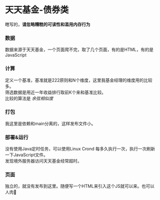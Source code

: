 # 天天基金-债券类
瞎写的，__请忽略糟糕的可读性和滥用内存行为__

### 数据
  数据来源于天天基金，一个页面爬不完，取了几个页面，有的是HTML，有的是JavaScript  

### 计算
  定义一个基准，基准就是222原则和N个维度，这里我基金经理的维度用的比较多。  
筛选数据是用近一年收益排行取前K个来和基准比较。  
比较的算法是 _余弦相似度_

### 打包
  我这里是依赖和main分离的，这样发布文件小。

### 部署&运行
  没有使用Java定时任务，可以使用Linux Crond 每多久执行一次，执行一次刷新一下JavaScript文件。  
  发现境外服务器访问天天基金经常超时。
  
### 页面
  独立的，就没有发布到这里。随便写一个HTML来引入这个JS就可以来。也可以人肉👀
